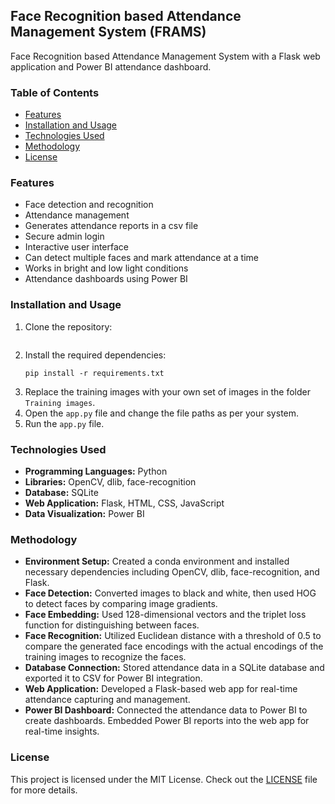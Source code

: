 ## Face Recognition based Attendance Management System (FRAMS)
Face Recognition based Attendance Management System with a Flask web application and Power BI attendance dashboard.

### Table of Contents
- [Features](#features)
- [Installation and Usage](#installation-and-usage)
- [Technologies Used](#technologies-used)
- [Methodology](#methodology)
- [License](#license)

### Features
- Face detection and recognition
- Attendance management
- Generates attendance reports in a csv file
- Secure admin login
- Interactive user interface
- Can detect multiple faces and mark attendance at a time 
- Works in bright and low light conditions
- Attendance dashboards using Power BI




### Installation and Usage
1. Clone the repository:
    ```
2. Install the required dependencies:
    ```
    pip install -r requirements.txt
    ```
3. Replace the training images with your own set of images in the folder `Training images`.
4. Open the `app.py` file and change the file paths as per your system.
5. Run the `app.py` file.

### Technologies Used
- **Programming Languages:** Python
- **Libraries:** OpenCV, dlib, face-recognition
- **Database:** SQLite
- **Web Application:** Flask, HTML, CSS, JavaScript
- **Data Visualization:** Power BI

### Methodology
- **Environment Setup:** Created a conda environment and installed necessary dependencies including OpenCV, dlib, face-recognition, and Flask.
- **Face Detection:** Converted images to black and white, then used HOG to detect faces by comparing image gradients.
- **Face Embedding:** Used 128-dimensional vectors and the triplet loss function for distinguishing between faces.
- **Face Recognition:** Utilized Euclidean distance with a threshold of 0.5 to compare the generated face encodings with the actual encodings of the training images to recognize the faces.
- **Database Connection:** Stored attendance data in a SQLite database and exported it to CSV for Power BI integration.
- **Web Application:** Developed a Flask-based web app for real-time attendance capturing and management.
- **Power BI Dashboard:** Connected the attendance data to Power BI to create dashboards. Embedded Power BI reports into the web app for real-time insights.


### License
This project is licensed under the MIT License. Check out the [LICENSE](LICENSE) file for more details. 
